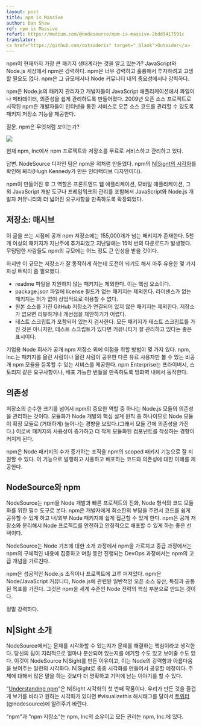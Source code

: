 ```yaml
---
layout: post
title: npm is Massive
author: Dan Shaw
ref: npm is Massive
refurl: https://medium.com/@nodesource/npm-is-massive-2bdd9417591c
translator:
<a href="https://github.com/outsideris" target="_blank">Outsider</a>
---
```


<!--
Did you know that npm is the largest package ecosystem ever? And in the world of JavaScript and Node.js, npm is Massive. npm is so Massive, so Badass, that we don’t even bother to capitalize it. npm is Massive, both in terms of its scale and its importance to the Node community.
-->
npm이 현재까지 가장 큰 패키지 생태계라는 것을 알고 있는가? JavaScript와 Node.js 세상에서 npm은 강력하다. npm은 너무 강력하고 훌륭해서 투자하려고 고생할 필요도 없다. npm은 그 규모에서나 Node 커뮤니티 내의 중요성에서나 강력하다.

<!--
npm is the default package manager for Node.js. It was initially created to help developers manage files, metadata and dependencies for their JavaScript applications. Born as an open source project in 2009, npm features a package registry that enables developers to manage open source code as a service over the internet.
-->
npm은 Node.js의 패키지 관리자고 개발자들이 JavaScript 애플리케이션에서 파일이나 메타데이터, 의존성을 쉽게 관리하도록 만들어졌다. 2009년 오픈 소스 프로젝트로 시작된 npm은 개발자들이 인터넷을 통한 서비스로 오픈 소스 코드를 관리할 수 있도록 패키지 저장소 기능을 제공한다.

<!--
Q. What does npm look like?
-->
질문. npm은 무엇처럼 보이는가?

![](https://cdn-images-2.medium.com/max/2000/0*uXY889nWAXXpY0kI.)

<!--
Today, the npm project and registry is hosted and managed as a free service by our friends at npm, Inc.
-->
현재 npm, Inc에서 npm 프로젝트와 저장소를 무료로 서비스하고 관리하고 있다.

<!--
A. It looks like this according to the NodeSource design team. Check the new N|Sight visualization of npm (interactive design by Hugh Kennedy).
-->
답변. NodeSource 디자인 팀은 npm을 위처럼 만들었다. npm의 [N|Signt의 시각화](https://unpm.nodesource.com/)를 확인해 봐라(Hugh Kennedy가 만든 인터랙티브 디자인이다).

<!--
Since its creation, the role of npm has expanded to fulfill the broader needs of the JavaScript and Node.js developer community to include management of front-end web applications, mobile applications and other JavaScript development tools and frameworks.
-->
npm이 만들어진 후 그 역할은 프론트엔드 웹 애플리케이션, 모바일 애플리케이션, 그 외 JavaScript 개발 도구나 프레임워크의 관리를 포함해서 JavaScript와 Node.js 개발자 커뮤니티의 더 넓어진 요구사항을 만족하도록 확장되었다.

<!--
## Registry: Massive
-->
## 저장소: 매시브
<!--
As of this writing, there are over 155 thousand packages in the public npm repository. Over 5 thousand were added last week. npm served up 1.5 BILLION downloads last month. Even the most jaded among us have to be a little impressed by this type of scale.
-->
이 글을 쓰는 시점에 공개 npm 저장소에는 155,000개가 넘는 패키지가 존재한다. 5천 개 이상의 패키지가 지난주에 추가되었고 지난달에는 15억 번의 다운로드가 발생했다. 무덤덤한 사람들도 npm의 규모에는 어느 정도 큰 인상을 받을 것이다.

<!--
But the sheer size also brings with it the challenge of working nimbly with the registry. This requires a few parsing tricks that many find useful:
-->
하지만 이 규모는 저장소가 잘 동작하게 하는데 도전이 되기도 해서 아주 유용한 몇 가지 파싱 트릭이 좀 필요했다.

<!--
* Filter out packages without a supporting readme file, they really are an essential element.
* Filter out packages without a license field in the package.json file. Unlicensed packages are unavailable for commercial use without permission.
* Filter out packages without a linked GitHub repository with the original source. Without that, it’s difficult to review or submit improvements.
* Look for accompanying test scripts. Not every package will have one, but it’s a good indicator that it has withstood scrutiny by the community.
-->

* readme 파일을 지원하지 않는 패키지는 제외한다. 이는 핵심 요소이다.
* package.json 파일에 license 필드가 없는 패키지는 제외한다. 라이센스가 없는 패키지는 허가 없이 상업적으로 이용할 수 없다.
* 원본 소스를 가진 GitHub 저장소가 연결되어 있지 않은 패키지는 제외한다. 저장소가 없으면 리뷰하거나 개선점을 제안하기가 어렵다.
* 테스트 스크립트가 포함되어 있는지 검사한다. 모든 패키지가 테스트 스크립트를 가진 것은 아니지만, 테스트 스크립트가 있다면 커뮤니티가 잘 관리하고 있다는 좋은 표시이다.

<!--
There are other options that enterprise Node shops can take advantage of besides the public npm registry. npm, Inc. provides a hosted service for registering private npm modules that are only visible to you or other paid subscribers that you share them with. npm Enterprise runs behind your firewall to help meet compliance needs around privacy and storage, particularly for deployable bundles.
-->
기업용 Node 회사가 공개 npm 저장소 외에 이점을 취할 방법이 몇 가지 있다. npm, Inc.는 패키지를 올린 사람이나 올린 사람이 공유한 다른 유료 사용자만 볼 수 있는 비공개 npm 모듈을 등록할 수 있는 서비스를 제공한다. npm Enterprise는 프라이버시, 스토리지 같은 요구사항이나, 배포 가능한 번들을 만족하도록 방화벽 내에서 동작한다.

<!--
## Dependencies
-->
## 의존성
<!--
Looking beyond the sheer size of the repository, one of the crucial roles of npm is to manage dependencies for Node.js modules. As modularity is one of the core design principles of Node development, we’ve seen that Node modules tend to multiply (Massively) — and by extension, so do the dependencies between modules. This has resulted from both the increasing availability of packages and the increasing popularity of writing smaller, modular components.
-->
저장소의 순수한 크기를 넘어서 npm의 중요한 역할 중 하나는 Node.js 모듈의 의존성을 관리하는 것이다. 모듈화가 Node 개발의 핵심 설계 원칙 중 하나이므로 Node 모듈이 확장 모듈로 (거대하게) 늘어나는 경향을 보았다.(그래서 모듈 간에 의존성을 가진다.) 이로써 패키지의 사용성이 증가하고 더 작게 모듈화된 컴포넌트를 작성하는 경향이 커지게 된다.

<!--
npm can significantly assist an organization as the number of Node packages increases, especially via the use of the npm scoped packages feature. It provides insight into code and dependencies being published, used and deployed throughout.
-->
npm은 Node 패키지의 수가 증가하는 조직을 npm의 scoped 패키지 기능으로 잘 지원할 수 있다. 이 기능으로 발행하고 사용하고 배포하는 코드와 의존성에 대한 이해를 제공한다.

<!--
## NodeSource and npm
-->
## NodeSource와 npm
<!--
NodeSource sees npm as an integral tool for Node development, rapid project evolution, and Node-style code modularization. It enables easy sharing of code with minimal overhead for developers. It provides seamless access to both internal and external Node packages. It provides good options for secure and stable deployment of Node projects, isolated from the public registry.
-->
NodeSource는 npm을 Node 개발과 빠른 프로젝트의 진화, Node 형식의 코드 모듈화를 위한 필수 도구로 본다. npm은 개발자에게 최소한의 부담을 주면서 코드를 쉽게 공유할 수 있게 하고 내/외부 Node 패키지에 쉽게 접근할 수 있게 한다. npm은 공개 저장소와 분리해서 Node 프로젝트를 안전하고 안정적으로 배포할 수 있게 하는 좋은 선택이다.

<!--
NodeSource offers training in npm from an introductory course in Node Fundamentals, to an intermediate course that focuses specifically on npm, to advanced npm concepts in our multi-day DevOps training.
-->
NodeSource는 Node 기초에 대한 소개 과정에서 npm을 가르치고 중급 과정에서는 npm의 구체적인 내용에 집중하고 며칠 동안 진행되는 DevOps 과정에서는 npm의 고급 개념을 가르친다.

<!--
npm pervades any successful Node.js organization or project. Its common mission with the Node and Javascript communities and common open source heritage and ethos with Node.js make it an essential part of a world class Node strategy.
-->
npm은 성공적인 Node.js 조직이나 프로젝트에 고루 퍼져있다. npm은 Node/JavaScript 커뮤니티, Node.js에 관련된 일반적인 오픈 소스 유산, 특징과 공통된 목표를 가진다. 그것은 npm을 세계 수준인 Node 전략의 핵심 부분으로 만드는 것이다.

<!--
Truly Massive.
-->
정말 강력하다.

<!--
## Introducing N|Sight
-->
## N|Sight 소개
<!--
At NodeSource, we think that being able to visualize a problem is key to solving it. You can talk about how geographically distributed your team is, or you can show it. This is why we have created NodeSource N|Sight, a series of visualizations that show off the power and beauty of Node. Through N|Sight, we are going to create and share other visualizations from time to time that can tell a story more clearly and memorably than a thousand words on the subject.
-->
NodeSource에서는 문제를 시각화할 수 있는지가 문제를 해결하는 핵심이라고 생각한다. 당신의 팀이 지리적으로 얼마나 분산되어 있는지를 얘기할 수도 있고 보여줄 수도 있다. 이것이 NodeSource N|Sight를 만든 이유이고, 이는 Node의 강력함과 아름다움을 보여주는 일련의 시각화다. N|Sight로 종종 시각화를 만들어서 공유할 예정이다. 주제에 대해서 많은 말을 하는 것보다 더 명확하고 기억에 남는 이야기를 할 수 있다.

<!--
“Understanding npm” is the first in the series of N|Sight visualizations. We hope you enjoy viewing it as much as we did creating it. If there is something you’d like to see visualized, hit us up on Twitter (@nodesource) with #visualizethis.
-->
"[Understanding npm](http://unpm.nodesource.com/)"은 N|Sight 시각화의 첫 번째 작품이다. 우리가 만든 것을 즐겁게 보기를 바라고 원하는 시각화가 있다면 #visualizethis 해시태그를 달아서 [트위터](https://twitter.com/nodesource)(@nodesource)에 알려주기 바란다.

<!--
“npm” and “The npm Registry” are owned by npm, Inc. All rights reserved.
-->
"npm"과 "npm 저장소"는 npm, Inc의 소유이고 모든 권리는 npm, Inc.에 있다.
